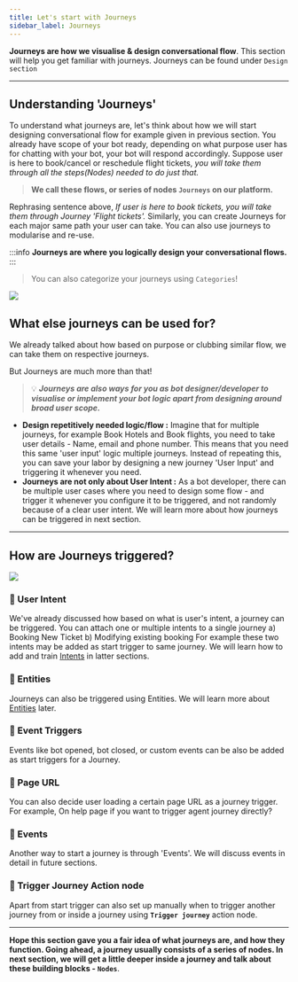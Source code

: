 ```yaml
---
title: Let's start with Journeys
sidebar_label: Journeys
---
```


**Journeys are how we visualise & design conversational flow**. This section will help you get familiar with journeys. 
Journeys can be found under `Design section`

---
## Understanding 'Journeys'
To understand what journeys are, let's think about how we will start designing conversational flow for example given in previous section. 
You already have scope of your bot ready, depending on what purpose user has for chatting with your bot, your bot will respond accordingly. Suppose user is here to book/cancel or reschedule flight tickets, *you will take them through all the steps(Nodes) needed to do just that.*

> **We call these flows, or series of nodes `Journeys` on our platform.**

Rephrasing sentence above, *If user is here to book tickets, you will take them through Journey 'Flight tickets'.*
Similarly, you can create Journeys for each major same path your user can take. You can also use journeys to modularise and re-use. 

:::info
**Journeys are where you logically design your conversational flows.** 
:::

> You can also categorize your journeys using `Categories`!


![](https://i.imgur.com/SIfo2pR.png)




## What else journeys can be used for?

We already talked about how based on purpose or clubbing similar flow, we can take them on respective journeys. 

But Journeys are much more than that!
> :bulb: ***Journeys are also ways for you as bot designer/developer to visualise or implement your bot logic apart from designing around broad user scope.***

* **Design repetitively needed logic/flow :** 
Imagine that for multiple journeys, for example Book Hotels and Book flights, you need to take user details - Name, email and phone number. This means that you need this same 'user input' logic multiple journeys. Instead of repeating this, you can save your labor by designing a new journey 'User Input' and triggering it whenever you need.  
* **Journeys are not only about User Intent :**
As a bot developer, there can be multiple user cases where you need to design some flow - and trigger it whenever you configure it to be triggered, and not randomly because of a clear user intent. We will learn more about how journeys can be triggered in next section. 

---
## How are Journeys triggered? 

![](https://i.imgur.com/gPqIjG3.gif)


### :pushpin: User Intent
We've already discussed how based on what is user's intent, a journey can be triggered. 
You can attach one or multiple intents to a single journey
a) Booking New Ticket
b) Modifying existing booking
For example these two intents may be added as start trigger to same journey.
We will learn how to add and train [Intents](./natural-language-understanding/intents) in latter sections.

### :pushpin: Entities
Journeys can also be triggered using Entities. We will learn more about [Entities](./natural-language-understanding/entities) later.

### :pushpin: Event Triggers
Events like bot opened, bot closed, or custom events can be also be added as start triggers for a Journey.

### :pushpin: Page URL
You can also decide user loading a certain page URL as a journey trigger. For example, On help page if you want to trigger agent journey directly? 

### :pushpin: Events

Another way to start a journey is through 'Events'. We will discuss events in detail in future sections. 


### :pushpin: Trigger Journey Action node

Apart from start trigger can also set up manually when to trigger another journey from  or inside a journey using **`Trigger journey`** action node.


---

**Hope this section gave you a fair idea of what journeys are, and how they function. Going ahead, a journey usually consists of a series of nodes. In next section, we will get a little deeper inside a journey and talk about these building blocks - `Nodes`**.